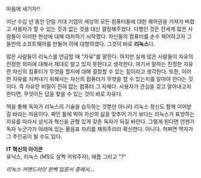 

마음에 새기자!!  

지난 수십 년 동안 단일 거대 기업이 세상의 모든 컴퓨터들에 대한 제어권을 가져가 버렸고 사용자가 할 수 있는 것과 없는 것을 대신 결정해주었다. 다행인 것은 전세계 많은 사람들이 이러한 현상에 대해 대처하기 시작했다. 자신들의 컴퓨터를 손수 제어하고자 그들만의 소프트웨어를 만들어 이에 대항하였다. 그것이 바로 **리눅스**다.  

많은 사람들이 리눅스를 언급할 때 "자유"를 말한다. 하지만 실제 많은 사람들이 자유의 진정한 의미에 대해서 제대로 알고 있지 못한다고 생각한다. 여기서 말하는 진정한 자유란 자신의 컴퓨터가 무엇을 할지에 대해 결정할 수 있는 힘이라고 생각한다. 또한, 이러한 자유를 지켜내기 위해서는 자신의 컴퓨터가 무엇을 할 수 있는지를 알아야 한다는 것이다. 즉 자유란 비밀이 전혀 없는 컴퓨터 그 자체다. 사용자가 관심을 갖고 알아내고자 한다면, 무엇이든 답을 찾을 수 있는 것이 바로 자유다.  


책을 통해 독자가 리눅스의 기술을 습득하는 것뿐만 아니라 리눅스 정신도 함께 이어받길 바라는 마음이다. 짜인 틀에 박혀 자신의 삶을 맞추어 가기 보다는 리눅스가 표방하는 자유를 따라서 상식과 혁신을 균형 있게 갖춘 독자가 되길 바란다. 그렇게 된다면 언젠가 독자 누군가가 아래에 있는 물음표 자리를 채워주리라 확신한다. 아니다. 어쩌면 역자가 그 주인공이 될 수도 있다.  

**IT 혁신의 아이콘**  
유닉스, 리눅스 (MS도 살짝 끼워주자), 애플 그리고 "?"    

_리눅스 커맨드라인 완벽 입문서 중에서..._  


